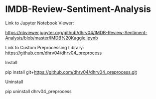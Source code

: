 # IMDB-Review-Sentiment-Analysis

Link to Jupyter Notebook Viewer: 

https://nbviewer.jupyter.org/github/dhrv04/IMDB-Review-Sentiment-Analysis/blob/master/IMDB%20Kaggle.ipynb


Link to Custom Preprocessing Library:
https://github.com/dhrv04/dhrv04_preprocess

Install

pip install git+https://github.com/dhrv04/dhrv04_preprocess.git

Uninstall

pip uninstall dhrv04_preprocess
